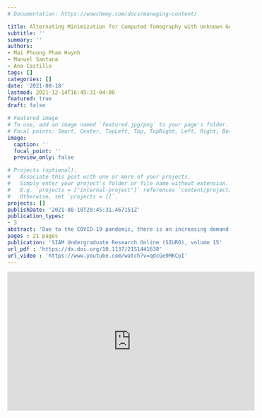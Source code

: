 ```yaml
---
# Documentation: https://wowchemy.com/docs/managing-content/

title: Alternating Minimization for Computed Tomography with Unknown Geometry Parameters
subtitle: ''
summary: ''
authors:
- Mai Phuong Pham Huynh
- Manuel Santana
- Ana Castillo
tags: []
categories: []
date: '2021-08-18'
lastmod: 2021-12-14T16:45:31-04:00
featured: true
draft: false

# Featured image
# To use, add an image named `featured.jpg/png` to your page's folder.
# Focal points: Smart, Center, TopLeft, Top, TopRight, Left, Right, BottomLeft, Bottom, BottomRight.
image:
  caption: ''
  focal_point: ''
  preview_only: false

# Projects (optional).
#   Associate this post with one or more of your projects.
#   Simply enter your project's folder or file name without extension.
#   E.g. `projects = ["internal-project"]` references `content/project/deep-learning/index.md`.
#   Otherwise, set `projects = []`.
projects: []
publishDate: '2021-08-18T20:45:31.467151Z'
publication_types:
- 3
abstract: 'Due to the COVID-19 pandemic, there is an increasing demand for portable CT machines worldwide in order to diagnose patients in a variety of settings [16]. This has lead to a need for CT image reconstruction algorithms that can produce high-quality images in the case when multiple types of geometry parameters have been perturbed. In this paper, we present an alternating descent algorithm to address this issue, where one step minimizes a regularized linear least squares problem, and the other minimizes a bounded non-linear least-square problem. Additionally, we survey existing methods to accelerate the convergence algorithm and discuss implementation details through the use of MATLAB packages such as IRtools and imfil. Finally, numerical experiments are conducted to show the effectiveness of our algorithm. '
pages : 21 pages
publication: 'SIAM Undergraduate Research Online (SIURO), volume 15'
url_pdf : 'https://dx.doi.org/10.1137/21S1441638'
url_video : 'https://www.youtube.com/watch?v=qdcGe9MKCoI'
---
```


<iframe width="560" height="315" src="https://www.youtube.com/embed/qdcGe9MKCoI" title="YouTube video player" frameborder="0" allow="accelerometer; autoplay; clipboard-write; encrypted-media; gyroscope; picture-in-picture" allowfullscreen></iframe>
